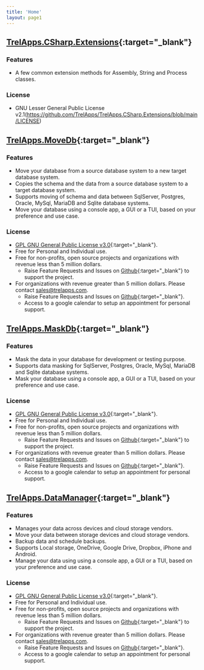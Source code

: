 ```yaml
---
title: 'Home'
layout: page1
---
```


## [TrelApps.CSharp.Extensions](https://github.com/TrelApps/TrelApps.CSharp.Extensions){:target="_blank"}

### Features
- A few common extension methods for Assembly, String and Process classes.

### License
- GNU Lesser General Public License v2.1(https://github.com/TrelApps/TrelApps.CSharp.Extensions/blob/main/LICENSE)


## [TrelApps.MoveDb](https://github.com/TrelApps/TrelApps.MoveDb){:target="_blank"}

### Features
- Move your database from a source database system to a new target database system.
- Copies the schema and the data from a source database system to a target database system.
- Supports moving of schema and data between SqlServer, Postgres, Oracle, MySql, MariaDB and Sqlite database systems.
- Move your database using a console app, a GUI or a TUI, based on your preference and use case.

### License
- [GPL GNU General Public License v3.0](https://github.com/TrelApps/TrelApps.MoveDb/blob/main/LICENSE){:target="_blank"}.
- Free for Personal and Individual use.
- Free for non-profits, open source projects and organizations with revenue less than 5 million dollars.
    - Raise Feature Requests and Issues on [Github](https://github.com/TrelApps/TrelApps.MoveDb){:target="_blank"}
to support the project.
- For organizations with revenue greater than 5 million dollars. Please contact [sales@trelapps.com](mailto:sales@trelapps.com).
    - Raise Feature Requests and Issues on [Github](https://github.com/TrelApps/TrelApps.MoveDb){:target="_blank"}.
    - Access to a google calendar to setup an appointment for personal support.


## [TrelApps.MaskDb](https://github.com/TrelApps/TrelApps.MaskDb){:target="_blank"}

### Features
- Mask the data in your database for development or testing purpose.
- Supports data masking for SqlServer, Postgres, Oracle, MySql, MariaDB and Sqlite database systems.
- Mask your database using a console app, a GUI or a TUI, based on your preference and use case.

### License
- [GPL GNU General Public License v3.0](https://github.com/TrelApps/TrelApps.MoveDb/blob/main/LICENSE){:target="_blank"}.
- Free for Personal and Individual use.
- Free for non-profits, open source projects and organizations with revenue less than 5 million dollars.
    - Raise Feature Requests and Issues on [Github](https://github.com/TrelApps/TrelApps.MaskDb){:target="_blank"}
to support the project.
- For organizations with revenue greater than 5 million dollars. Please contact [sales@trelapps.com](mailto:sales@trelapps.com).
    - Raise Feature Requests and Issues on [Github](https://github.com/TrelApps/TrelApps.MaskDb){:target="_blank"}.
    - Access to a google calendar to setup an appointment for personal support.

## [TrelApps.DataManager](https://github.com/TrelApps/TrelApps.DataManager.git){:target="_blank"}

### Features
- Manages your data across devices and cloud storage vendors. 
- Move your data between storage devices and cloud storage vendors.
- Backup data and schedule backups.
- Supports Local storage, OneDrive, Google Drive, Dropbox, iPhone and Android.
- Manage your data using using a console app, a GUI or a TUI, based on your preference and use case.

### License
- [GPL GNU General Public License v3.0](https://github.com/TrelApps/TrelApps.MoveDb/blob/main/LICENSE){:target="_blank"}.
- Free for Personal and Individual use.
- Free for non-profits, open source projects and organizations with revenue less than 5 million dollars.
    - Raise Feature Requests and Issues on [Github](https://github.com/TrelApps/TrelApps.DataManager.git){:target="_blank"}
to support the project.
- For organizations with revenue greater than 5 million dollars. Please contact [sales@trelapps.com](mailto:sales@trelapps.com).
    - Raise Feature Requests and Issues on [Github](https://github.com/TrelApps/TrelApps.DataManager.git){:target="_blank"}.
    - Access to a google calendar to setup an appointment for personal support.
